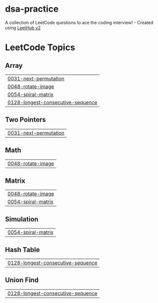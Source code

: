 # dsa-practice
A collection of LeetCode questions to ace the coding interview! - Created using [LeetHub v2](https://github.com/arunbhardwaj/LeetHub-2.0)

<!---LeetCode Topics Start-->
# LeetCode Topics
## Array
|  |
| ------- |
| [0031-next-permutation](https://github.com/HrithikSampson/dsa-practice/tree/master/0031-next-permutation) |
| [0048-rotate-image](https://github.com/HrithikSampson/dsa-practice/tree/master/0048-rotate-image) |
| [0054-spiral-matrix](https://github.com/HrithikSampson/dsa-practice/tree/master/0054-spiral-matrix) |
| [0128-longest-consecutive-sequence](https://github.com/HrithikSampson/dsa-practice/tree/master/0128-longest-consecutive-sequence) |
## Two Pointers
|  |
| ------- |
| [0031-next-permutation](https://github.com/HrithikSampson/dsa-practice/tree/master/0031-next-permutation) |
## Math
|  |
| ------- |
| [0048-rotate-image](https://github.com/HrithikSampson/dsa-practice/tree/master/0048-rotate-image) |
## Matrix
|  |
| ------- |
| [0048-rotate-image](https://github.com/HrithikSampson/dsa-practice/tree/master/0048-rotate-image) |
| [0054-spiral-matrix](https://github.com/HrithikSampson/dsa-practice/tree/master/0054-spiral-matrix) |
## Simulation
|  |
| ------- |
| [0054-spiral-matrix](https://github.com/HrithikSampson/dsa-practice/tree/master/0054-spiral-matrix) |
## Hash Table
|  |
| ------- |
| [0128-longest-consecutive-sequence](https://github.com/HrithikSampson/dsa-practice/tree/master/0128-longest-consecutive-sequence) |
## Union Find
|  |
| ------- |
| [0128-longest-consecutive-sequence](https://github.com/HrithikSampson/dsa-practice/tree/master/0128-longest-consecutive-sequence) |
<!---LeetCode Topics End-->